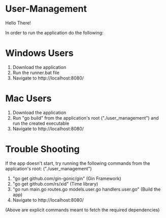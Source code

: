 # User-Management

Hello There!

In order to run the application do the following:


Windows Users
=============
1. Download the application
2. Run the runner.bat file
3. Navigate to http://localhost:8080/



Mac Users
=========
1. Download the application
2. Run "go build" from the application's root ("./user_management") and run the created executable
3. Navigate to http://localhost:8080/



Trouble Shooting
================
If the app doesn't start, try running the following commands from the applcation's root: ("./user_management")

1. "go get github.com/gin-gonic/gin" (Gin Framework)
2. "go get github.com/rs/xid" (Time library)
3. "go run main.go routes.go models.user.go handlers.user.go" (Build the app)
4. Navigate to http://localhost:8080/


(Above are explicit commands meant to fetch the required dependencies)
